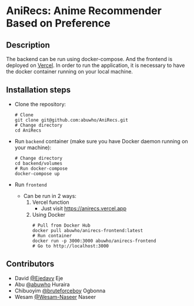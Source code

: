# AniRecs: Anime Recommender Based on Preference

## Description

The backend can be run using docker-compose. And the frontend is deployed on [Vercel](https://anirecs.vercel.app). In order to run the application, it is necessary to have the docker container running on your local machine. 

## Installation steps

- Clone the repository: 
    ```shell
    # Clone
    git clone git@github.com:abuwho/AniRecs.git
    # Change directory
    cd AniRecs
    ```

- Run `backend` container (make sure you have Docker daemon running on your machine):
    ```shell
    # Change directory
    cd backend/volumes
    # Run docker-compose
    docker-compose up
    ```

- Run `frontend`
    - Can be run in 2 ways: 
        1. Vercel function
            - Just visit https://anirecs.vercel.app
        2. Using Docker
            ```
            # Pull from Docker Hub
            docker pull abuwho/anirecs-frontend:latest
            # Run container
            docker run -p 3000:3000 abuwho/anirecs-frontend
            # Go to http://localhost:3000
            ```

## Contributors

- David [@Ejedavy](https://github.com/Ejedavy) Eje 
- Abu [@abuwho](https://github.com/abuwho) Huraira
- Chibuoyim [@bruteforceboy](https://github.com/bruteforceboy) Ogbonna
- Wesam [@Wesam-Naseer](https://github.com/Wesam-Naseer) Naseer
